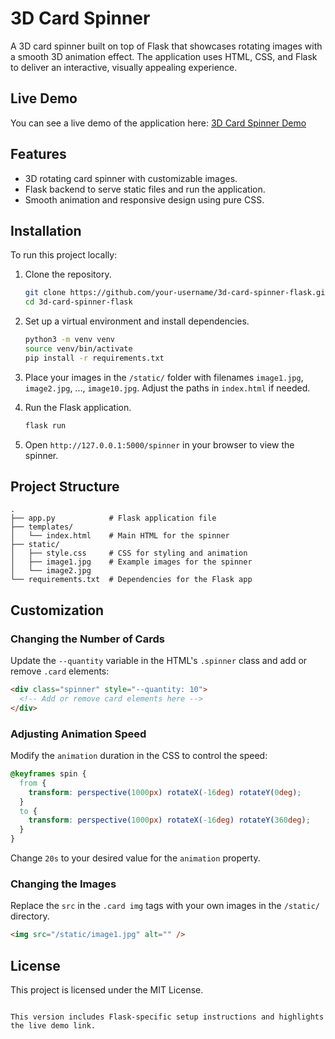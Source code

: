 
# 3D Card Spinner

A 3D card spinner built on top of Flask that showcases rotating images with a smooth 3D animation effect. The application uses HTML, CSS, and Flask to deliver an interactive, visually appealing experience.

## Live Demo

You can see a live demo of the application here: [3D Card Spinner Demo](https://claudezion.pythonanywhere.com/spinner)

## Features

- 3D rotating card spinner with customizable images.
- Flask backend to serve static files and run the application.
- Smooth animation and responsive design using pure CSS.

## Installation

To run this project locally:

1. Clone the repository.

   ```bash
   git clone https://github.com/your-username/3d-card-spinner-flask.git
   cd 3d-card-spinner-flask
   ```

2. Set up a virtual environment and install dependencies.

   ```bash
   python3 -m venv venv
   source venv/bin/activate
   pip install -r requirements.txt
   ```

3. Place your images in the `/static/` folder with filenames `image1.jpg`, `image2.jpg`, ..., `image10.jpg`. Adjust the paths in `index.html` if needed.

4. Run the Flask application.

   ```bash
   flask run
   ```

5. Open `http://127.0.0.1:5000/spinner` in your browser to view the spinner.

## Project Structure

```
.
├── app.py            # Flask application file
├── templates/
│   └── index.html    # Main HTML for the spinner
├── static/
│   ├── style.css     # CSS for styling and animation
│   ├── image1.jpg    # Example images for the spinner
│   └── image2.jpg
└── requirements.txt  # Dependencies for the Flask app
```

## Customization

### Changing the Number of Cards

Update the `--quantity` variable in the HTML's `.spinner` class and add or remove `.card` elements:

```html
<div class="spinner" style="--quantity: 10">
  <!-- Add or remove card elements here -->
</div>
```

### Adjusting Animation Speed

Modify the `animation` duration in the CSS to control the speed:

```css
@keyframes spin {
  from {
    transform: perspective(1000px) rotateX(-16deg) rotateY(0deg);
  }
  to {
    transform: perspective(1000px) rotateX(-16deg) rotateY(360deg);
  }
}
```

Change `20s` to your desired value for the `animation` property.

### Changing the Images

Replace the `src` in the `.card img` tags with your own images in the `/static/` directory.

```html
<img src="/static/image1.jpg" alt="" />
```

## License

This project is licensed under the MIT License.
```

This version includes Flask-specific setup instructions and highlights the live demo link.
